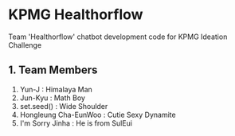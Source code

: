 # KPMG Healthorflow
Team 'Healthorflow' chatbot development code for KPMG Ideation Challenge
## 1. Team Members
1. Yun-J : Himalaya Man
2. Jun-Kyu : Math Boy
3. set.seed() : Wide Shoulder
4. Hongleung Cha-EunWoo : Cutie Sexy Dynamite
5. I'm Sorry Jinha : He is from SulEui
